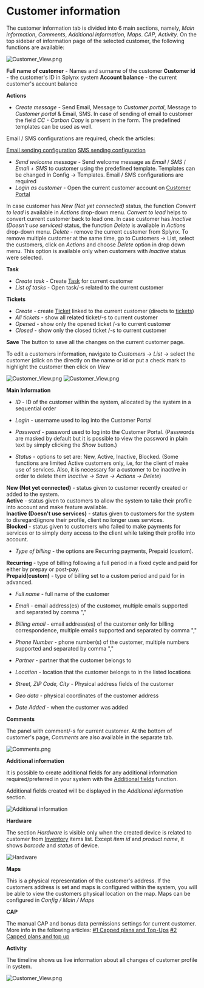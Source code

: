 Customer information
====================

The customer information tab is divided into 6 main sections, namely, _Main information_, _Comments_, _Additional information_, _Maps_. _CAP_, _Activity_.
On the top sidebar of information page of the selected customer, the following functions are available:

![Customer_View.png](Customer_View3.png)

**Full name of customer** - Names and surname of the customer
**Customer id** - the customer's ID in Splynx system
**Account balance** - the current customer's account balance

**Actions**
* *Create message* - Send Email, Message to *Customer portal*, Message to *Customer portal* & Email, SMS. In case of sending of email to customer the field *CC - Carbon Copy* is present in the form.
The predefined templates can be used as well.

Email / SMS configurations are required, check the articles:

[Email sending configuration](configuration/main_configuration/email_config/email_config.md)
[SMS sending configuration](configuration/main_configuration/sms_config/sms_config.md)

* *Send welcome message* - Send welcome message as *Email* / *SMS* / *Email + SMS*  to customer using the predefined template. Templates can be changed in Config → Templates. Email / SMS configurations are required
* *Login as customer* - Open the current customer account on [Customer Portal](customer_portal/customer_portal.md)

In case customer has *New (Not yet connected)* status, the function *Convert to lead* is available in *Actions* drop-down menu. *Convert to lead* helps to convert current customer back to lead one.
In case customer has *Inactive (Doesn't use services)* status, the function *Delete* is available in *Actions* drop-down menu. *Delete* - remove the current customer from Splynx. To remove multiple customer at the same time, go to Customers → List, select the customers, click on *Actions* and choose *Delete* option in drop down menu.
This option is available only when customers with *Inactive* status were selected.

**Task**
* *Create task* - Create [Task](scheduling/tasks/tasks.md) for current customer
* *List of tasks* - Open task/-s related to the current customer

**Tickets**
* *Create* - create [Ticket](tickets/tickets.md) linked to the current customer (directs to [tickets](/tickets/tickets.md))
* *All tickets* - show all related ticket/-s to current customer
* *Opened* - show only the opened ticket /-s to current customer
* *Closed* - show only the closed ticket /-s to current customer

**Save**
The button to save all the changes on the current customer page.


To edit a customers information, navigate to *Customers* -> *List* -> select the customer (click on the directly on the name or id or put a check mark to highlight the customer then click on *View*

![Customer_View.png](Customer_View.png)
![Customer_View.png](Customer_View1.png)


**Main Information**

* *ID* - ID of the customer within the system, allocated by the system in a sequential order

* *Login* - username used to log into the Customer Portal

* *Password* -  password used to log into the Customer Portal. (Passwords are masked by default but it is possible to view the password in plain text by simply clicking the *Show* button.)

* *Status* - options to set are: New, Active, Inactive, Blocked. (Some functions are limited Active customers only, i.e, for the client of make use of services. Also, it is necessary for a customer to be inactive in order to delete them *Inactive -> Save -> Actions -> Delete*)

**New (Not yet connected)** - status given to customer recently created or added to the system.<br>
**Active** - status given to customers to allow the system to take their profile into account and make feature available.<br>
**Inactive (Doesn't use services)** - status given to customers for the system to disregard/ignore their profile, client no longer uses services.<br>
**Blocked** - status given to customers who failed to make payments for services or to simply deny access to the client while taking their profile into account.


* *Type of billing* - the options are Recurring payments, Prepaid (custom).

**Recurring** - type of billing following a full period in a fixed cycle and paid for either by prepay or post-pay.<br>
**Prepaid(custom)** - type of billing set to a custom period and paid for in advanced.<br>

* *Full name* - full name of the customer

* *Email* - email address(es) of the customer, multiple emails supported and separated by comma ","

* *Billing email* - email address(es) of the customer only for billing correspondence, multiple emails supported and separated by comma ","

* *Phone Number* - phone number(s) of the customer, multiple numbers supported and separated by comma ","

* *Partner* - partner that the customer belongs to

* *Location* - location that the customer belongs to in the listed locations

* *Street, ZIP Code, City* - Physical address fields of the customer

* *Geo data* - physical coordinates of the customer address

* *Date Added* - when the customer was added

**Comments**

The panel with comment/-s for current customer. At the bottom of customer's page, *Comments* are also available in the separate tab.

![Comments.png](comments.png)

**Additional information**

It is possible to create additional fields for any additional information required/preferred in your system with the [Additional fields](customer_management/custom_additional_fields/custom_additional_fields.md) function.

Additional fields created will be displayed in the *Additional information* section.

![Additional information](additionalinformation.png)

**Hardware**

The section _Hardware_ is visible only when the created device is related to customer from [Inventory](inventory/inventory.md) items list. Except *item id* and *product name*, it shows *barcode* and *status* of device.

 ![Hardware](customer_hardware.png)

**Maps**

This is a physical representation of the customer's address. If the customers address is set and maps is configured within the system, you will be able to view the customers physical location on the map.
Maps can be configured in *Config / Main / Maps*

**CAP**

The manual CAP and bonus data permissions settings for current customer.
More info in the following articles:
[#1 Capped plans and Top-Ups](customer_management/custom_additional_fields/custom_additional_fields.md)
[#2 Capped plans and top up](networking/bandwidth_management/capped_plans/capped_plans.md)

**Activity**

The timeline shows us live information about all changes of customer profile in system.

![Customer_View.png](Customer_View2.png)
